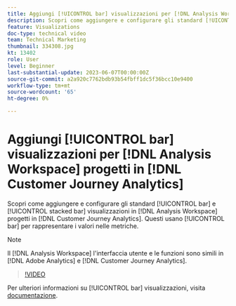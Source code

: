 ```yaml
---
title: Aggiungi [!UICONTROL bar] visualizzazioni per [!DNL Analysis Workspace] progetti
description: Scopri come aggiungere e configurare gli standard [!UICONTROL bar] e [!UICONTROL stacked bar] visualizzazioni per [!DNL Analysis Workspace] progetti in [!DNL Customer Journey Analytics].
feature: Visualizations
doc-type: technical video
team: Technical Marketing
thumbnail: 334308.jpg
kt: 13402
role: User
level: Beginner
last-substantial-update: 2023-06-07T00:00:00Z
source-git-commit: a2a920c7762bdb93b54fbff1dc5f36bcc10e9400
workflow-type: tm+mt
source-wordcount: '65'
ht-degree: 0%

---
```


# Aggiungi [!UICONTROL bar] visualizzazioni per [!DNL Analysis Workspace] progetti in [!DNL Customer Journey Analytics]

Scopri come aggiungere e configurare gli standard [!UICONTROL bar] e [!UICONTROL stacked bar] visualizzazioni in [!DNL Analysis Workspace] progetti in [!DNL Customer Journey Analytics]. Questi usano [!UICONTROL bar] per rappresentare i valori nelle metriche.

>[!NOTE]
>
>Il [!DNL Analysis Workspace] l&#39;interfaccia utente e le funzioni sono simili in [!DNL Adobe Analytics] e [!DNL Customer Journey Analytics].

>[!VIDEO](https://video.tv.adobe.com/v/334308/?quality=12&learn=on)

Per ulteriori informazioni su [!UICONTROL bar] visualizzazioni, visita [documentazione](https://experienceleague.adobe.com/docs/analytics-platform/using/cja-workspace/visualizations/bar.html).

